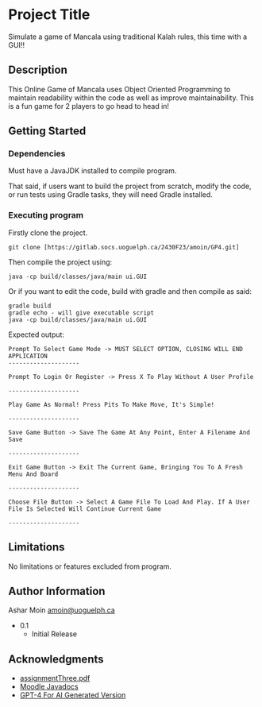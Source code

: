 # Project Title

Simulate a game of Mancala using traditional Kalah rules, this time with a GUI!!

## Description

This Online Game of Mancala uses Object Oriented Programming to maintain readability within the code as well as 
improve maintainability. This is a fun game for 2 players to go head to head in!

## Getting Started

### Dependencies

Must have a JavaJDK installed to compile program. 

That said, if users want to build the project from scratch, modify the code, or run tests using Gradle tasks, they will need Gradle installed.

### Executing program

Firstly clone the project.
```
git clone [https://gitlab.socs.uoguelph.ca/2430F23/amoin/GP4.git]
```
Then compile the project using:
```
java -cp build/classes/java/main ui.GUI
```
Or if you want to edit the code, build with gradle and then compile as said: 
```
gradle build
gradle echo - will give executable script
java -cp build/classes/java/main ui.GUI
```
Expected output:
```
Prompt To Select Game Mode -> MUST SELECT OPTION, CLOSING WILL END APPLICATION
--------------------

Prompt To Login Or Register -> Press X To Play Without A User Profile

--------------------

Play Game As Normal! Press Pits To Make Move, It's Simple!

--------------------

Save Game Button -> Save The Game At Any Point, Enter A Filename And Save

--------------------

Exit Game Button -> Exit The Current Game, Bringing You To A Fresh Menu And Board

--------------------

Choose File Button -> Select A Game File To Load And Play. If A User File Is Selected Will Continue Current Game

--------------------

```
## Limitations

No limitations or features excluded from program.

## Author Information

Ashar Moin
amoin@uoguelph.ca

* 0.1
    * Initial Release

## Acknowledgments

* [assignmentThree.pdf](https://moodle.socs.uoguelph.ca/pluginfile.php/67802/mod_assign/introattachment/0/assignmentThree.pdf?forcedownload=1)
* [Moodle Javadocs](https://moodle.socs.uoguelph.ca/pluginfile.php/67801/mod_assign/intro/javadocs.zip)
* [GPT-4 For AI Generated Version](https://chat.openai.com/)



